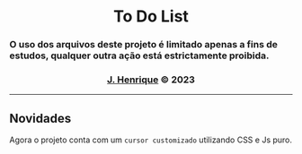 <div align="center">
    <h1>To Do List</h1>
</div>

### O uso dos arquivos deste projeto é limitado apenas a fins de estudos, qualquer outra ação está estrictamente proibida.

<div align="center">
    <h3><a href="https://github.com/Rickzinho3">J. Henrique</a> © 2023</h3>
</div>
<hr/>

## Novidades
Agora o projeto conta com um `cursor customizado` utilizando CSS e Js puro.
